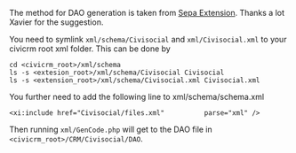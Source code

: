The method for DAO generation is taken from [Sepa Extension](https://github.com/Project60/org.project60.sepa). Thanks a lot Xavier for the suggestion. 

You need to symlink `xml/schema/Civisocial` and `xml/Civisocial.xml` to your civicrm root xml folder. This can be done by

```
cd <civicrm_root>/xml/schema
ls -s <extesion_root>/xml/schema/Civisocial Civisocial
ls -s <extension_root>/xml/schema/Civisocial.xml Civisocial.xml
```

You further need to add the following line to xml/schema/schema.xml

`<xi:include href="Civisocial/files.xml"          parse="xml" />`

Then running `xml/GenCode.php` will get to the DAO file in `<civicrm_root>/CRM/Civisocial/DAO`.



